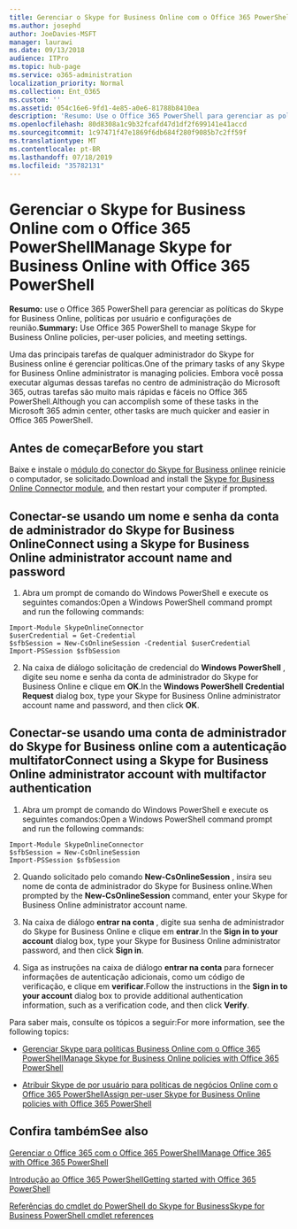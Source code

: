 ```yaml
---
title: Gerenciar o Skype for Business Online com o Office 365 PowerShell
ms.author: josephd
author: JoeDavies-MSFT
manager: laurawi
ms.date: 09/13/2018
audience: ITPro
ms.topic: hub-page
ms.service: o365-administration
localization_priority: Normal
ms.collection: Ent_O365
ms.custom: ''
ms.assetid: 054c16e6-9fd1-4e85-a0e6-81788b8410ea
description: 'Resumo: Use o Office 365 PowerShell para gerenciar as políticas do Skype for Business online, políticas por usuário e configurações da reunião.'
ms.openlocfilehash: 80d8308a1c9b32fcafd47d1df2f699141e41accd
ms.sourcegitcommit: 1c97471f47e1869f6db684f280f9085b7c2ff59f
ms.translationtype: MT
ms.contentlocale: pt-BR
ms.lasthandoff: 07/18/2019
ms.locfileid: "35782131"
---
```

# <a name="manage-skype-for-business-online-with-office-365-powershell"></a><span data-ttu-id="9ea66-103">Gerenciar o Skype for Business Online com o Office 365 PowerShell</span><span class="sxs-lookup"><span data-stu-id="9ea66-103">Manage Skype for Business Online with Office 365 PowerShell</span></span>

 <span data-ttu-id="9ea66-104">**Resumo:** use o Office 365 PowerShell para gerenciar as políticas do Skype for Business Online, políticas por usuário e configurações de reunião.</span><span class="sxs-lookup"><span data-stu-id="9ea66-104">**Summary:** Use Office 365 PowerShell to manage Skype for Business Online policies, per-user policies, and meeting settings.</span></span>
  
<span data-ttu-id="9ea66-105">Uma das principais tarefas de qualquer administrador do Skype for Business online é gerenciar políticas.</span><span class="sxs-lookup"><span data-stu-id="9ea66-105">One of the primary tasks of any Skype for Business Online administrator is managing policies.</span></span> <span data-ttu-id="9ea66-106">Embora você possa executar algumas dessas tarefas no centro de administração do Microsoft 365, outras tarefas são muito mais rápidas e fáceis no Office 365 PowerShell.</span><span class="sxs-lookup"><span data-stu-id="9ea66-106">Although you can accomplish some of these tasks in the Microsoft 365 admin center, other tasks are much quicker and easier in Office 365 PowerShell.</span></span> 

## <a name="before-you-start"></a><span data-ttu-id="9ea66-107">Antes de começar</span><span class="sxs-lookup"><span data-stu-id="9ea66-107">Before you start</span></span>

<span data-ttu-id="9ea66-108">Baixe e instale o [módulo do conector do Skype for Business online](https://www.microsoft.com/en-us/download/details.aspx?id=39366)e reinicie o computador, se solicitado.</span><span class="sxs-lookup"><span data-stu-id="9ea66-108">Download and install the [Skype for Business Online Connector module](https://www.microsoft.com/en-us/download/details.aspx?id=39366), and then restart your computer if prompted.</span></span>


## <a name="connect-using-a-skype-for-business-online-administrator-account-name-and-password"></a><span data-ttu-id="9ea66-109">Conectar-se usando um nome e senha da conta de administrador do Skype for Business Online</span><span class="sxs-lookup"><span data-stu-id="9ea66-109">Connect using a Skype for Business Online administrator account name and password</span></span>

1. <span data-ttu-id="9ea66-110">Abra um prompt de comando do Windows PowerShell e execute os seguintes comandos:</span><span class="sxs-lookup"><span data-stu-id="9ea66-110">Open a Windows PowerShell command prompt and run the following commands:</span></span> 
    
  ```
  Import-Module SkypeOnlineConnector
  $userCredential = Get-Credential
  $sfbSession = New-CsOnlineSession -Credential $userCredential
  Import-PSSession $sfbSession
  ```

2. <span data-ttu-id="9ea66-111">Na caixa de diálogo solicitação de credencial do **Windows PowerShell** , digite seu nome e senha da conta de administrador do Skype for Business Online e clique em **OK**.</span><span class="sxs-lookup"><span data-stu-id="9ea66-111">In the **Windows PowerShell Credential Request** dialog box, type your Skype for Business Online administrator account name and password, and then click **OK**.</span></span>


## <a name="connect-using-a-skype-for-business-online-administrator-account-with-multifactor-authentication"></a><span data-ttu-id="9ea66-112">Conectar-se usando uma conta de administrador do Skype for Business online com a autenticação multifator</span><span class="sxs-lookup"><span data-stu-id="9ea66-112">Connect using a Skype for Business Online administrator account with multifactor authentication</span></span>

1. <span data-ttu-id="9ea66-113">Abra um prompt de comando do Windows PowerShell e execute os seguintes comandos:</span><span class="sxs-lookup"><span data-stu-id="9ea66-113">Open a Windows PowerShell command prompt and run the following commands:</span></span>

  ```
  Import-Module SkypeOnlineConnector
  $sfbSession = New-CsOnlineSession
  Import-PSSession $sfbSession
  ```

2. <span data-ttu-id="9ea66-114">Quando solicitado pelo comando **New-CsOnlineSession** , insira seu nome de conta de administrador do Skype for Business online.</span><span class="sxs-lookup"><span data-stu-id="9ea66-114">When prompted by the **New-CsOnlineSession** command, enter your Skype for Business Online administrator account name.</span></span>

3. <span data-ttu-id="9ea66-115">Na caixa de diálogo **entrar na conta** , digite sua senha de administrador do Skype for Business Online e clique em **entrar**.</span><span class="sxs-lookup"><span data-stu-id="9ea66-115">In the **Sign in to your account** dialog box, type your Skype for Business Online administrator password, and then click **Sign in**.</span></span>

4. <span data-ttu-id="9ea66-116">Siga as instruções na caixa de diálogo **entrar na conta** para fornecer informações de autenticação adicionais, como um código de verificação, e clique em **verificar**.</span><span class="sxs-lookup"><span data-stu-id="9ea66-116">Follow the instructions in the **Sign in to your account** dialog box to provide additional authentication information, such as a verification code, and then click **Verify**.</span></span>

<span data-ttu-id="9ea66-117">Para saber mais, consulte os tópicos a seguir:</span><span class="sxs-lookup"><span data-stu-id="9ea66-117">For more information, see the following topics:</span></span>
  
- [<span data-ttu-id="9ea66-118">Gerenciar Skype para políticas Business Online com o Office 365 PowerShell</span><span class="sxs-lookup"><span data-stu-id="9ea66-118">Manage Skype for Business Online policies with Office 365 PowerShell</span></span>](manage-skype-for-business-online-policies-with-office-365-powershell.md)
    
- [<span data-ttu-id="9ea66-119">Atribuir Skype de por usuário para políticas de negócios Online com o Office 365 PowerShell</span><span class="sxs-lookup"><span data-stu-id="9ea66-119">Assign per-user Skype for Business Online policies with Office 365 PowerShell</span></span>](assign-per-user-skype-for-business-online-policies-with-office-365-powershell.md)
    
## <a name="see-also"></a><span data-ttu-id="9ea66-120">Confira também</span><span class="sxs-lookup"><span data-stu-id="9ea66-120">See also</span></span>

[<span data-ttu-id="9ea66-121">Gerenciar o Office 365 com o Office 365 PowerShell</span><span class="sxs-lookup"><span data-stu-id="9ea66-121">Manage Office 365 with Office 365 PowerShell</span></span>](manage-office-365-with-office-365-powershell.md)
  
[<span data-ttu-id="9ea66-122">Introdução ao Office 365 PowerShell</span><span class="sxs-lookup"><span data-stu-id="9ea66-122">Getting started with Office 365 PowerShell</span></span>](getting-started-with-office-365-powershell.md)

[<span data-ttu-id="9ea66-123">Referências do cmdlet do PowerShell do Skype for Business</span><span class="sxs-lookup"><span data-stu-id="9ea66-123">Skype for Business PowerShell cmdlet references</span></span>](https://docs.microsoft.com/powershell/module/skype/?view=skype-ps)

